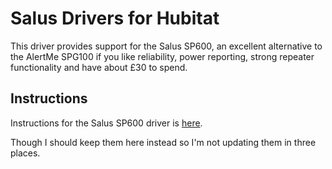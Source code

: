 # Salus Drivers for Hubitat

This driver provides support for the Salus SP600, an excellent alternative to the AlertMe SPG100 if you like reliability, power reporting, strong repeater functionality and have about £30 to spend.

## Instructions

Instructions for the Salus SP600 driver is [here](https://community.hubitat.com/t/release-salus-sp600-smart-plug-with-presence/49925?u=andydvsn).

Though I should keep them here instead so I'm not updating them in three places.
